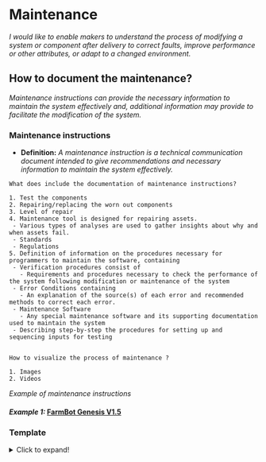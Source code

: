 # **Maintenance**

*I would like to enable makers to understand the process of modifying a system or component after delivery to correct faults, improve performance or other attributes, or adapt to a changed environment.*

## **How to document the maintenance?**

*Maintenance instructions can provide the necessary information to maintain the system effectively and, additional information may provide to facilitate the modification of the system.*

 ### **Maintenance instructions** 

  - **Definition:** *A maintenance instruction is a technical communication document intended to give recommendations and necessary information to maintain the system effectively.*

  ```
What does include the documentation of maintenance instructions? 

1. Test the components 
2. Repairing/replacing the worn out components
3. Level of repair
4. Maintenance tool is designed for repairing assets.
   - Various types of analyses are used to gather insights about why and when assets fail.
   - Standards
   - Regulations 
5. Definition of information on the procedures necessary for programmers to maintain the software, containing
   - Verification procedures consist of 
     - Requirements and procedures necessary to check the performance of the system following modification or maintenance of the system
   - Error Conditions containing 
     - An explanation of the source(s) of each error and recommended methods to correct each error.
   - Maintenance Software
     - Any special maintenance software and its supporting documentation used to maintain the system
   - Describing step-by-step the procedures for setting up and sequencing inputs for testing


How to visualize the process of maintenance ?
  
 1. Images 
 2. Videos 

```
*Example of maintenance instructions*

#### *Example 1:* [FarmBot Genesis V1.5](https://genesis.farm.bot/v1.5/Extras/maintenance)


### Template
<details>
  <summary>Click to expand!</summary>
 
 ### Documentation of maintenance instructions
 
 #### 1. How to test the components
 #### 2. How to repaire/replace worn out components
 #### 3. Level of repair
 #### 4. Maintenance tool
 #### 5. Maintaining the software
 
</details>
